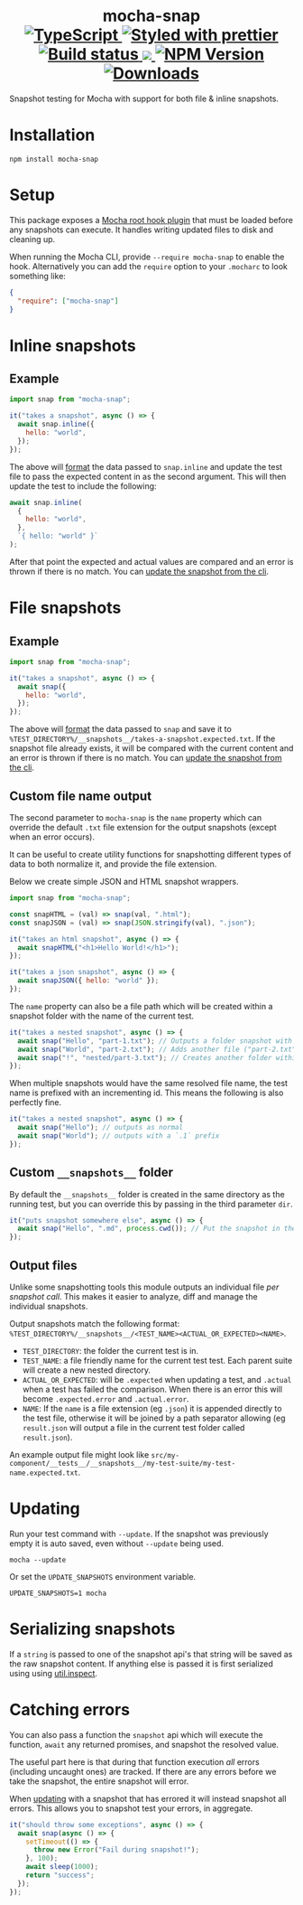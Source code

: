 <h1 align="center">
  <!-- Logo -->
  <br/>
  mocha-snap
  <br/>

  <!-- Language -->
  <a href="http://typescriptlang.org">
    <img src="https://img.shields.io/badge/%3C%2F%3E-typescript-blue.svg" alt="TypeScript"/>
  </a>
  <!-- Format -->
  <a href="https://github.com/prettier/prettier">
    <img src="https://img.shields.io/badge/styled_with-prettier-ff69b4.svg" alt="Styled with prettier"/>
  </a>
  <!-- CI -->
  <a href="https://github.com/dylanpiercey/mocha-snap/actions/workflows/ci.yml">
    <img src="https://github.com/dylanpiercey/mocha-snap/actions/workflows/ci.yml/badge.svg" alt="Build status"/>
  </a>
  <!-- Coverage -->
  <a href="https://codecov.io/gh/dylanpiercey/mocha-snap">
    <img src="https://codecov.io/gh/dylanpiercey/mocha-snap/branch/main/graph/badge.svg?token=5bffc299-715e-4e06-9653-266b79b9f7f1"/>
  </a>
  <!-- NPM Version -->
  <a href="https://npmjs.org/package/mocha-snap">
    <img src="https://img.shields.io/npm/v/mocha-snap.svg" alt="NPM Version"/>
  </a>
  <!-- Downloads -->
  <a href="https://npmjs.org/package/mocha-snap">
    <img src="https://img.shields.io/npm/dm/mocha-snap.svg" alt="Downloads"/>
  </a>
</h1>

Snapshot testing for Mocha with support for both file & inline snapshots.

# Installation

```console
npm install mocha-snap
```

# Setup

This package exposes a [Mocha root hook plugin](https://mochajs.org/#root-hook-plugins-can-export-a-function) that must be loaded before any snapshots can execute. It handles writing updated files to disk and cleaning up.

When running the Mocha CLI, provide `--require mocha-snap` to enable the hook.
Alternatively you can add the `require` option to your `.mocharc` to look something like:

```json
{
  "require": ["mocha-snap"]
}
```

# Inline snapshots

## Example

```javascript
import snap from "mocha-snap";

it("takes a snapshot", async () => {
  await snap.inline({
    hello: "world",
  });
});
```

The above will [format](#Serializing%20snapshots) the data passed to `snap.inline` and update the test file to pass the expected content in as the second argument.
This will then update the test to include the following:

```js
await snap.inline(
  {
    hello: "world",
  },
  `{ hello: "world" }`
);
```

After that point the expected and actual values are compared and an error is thrown if there is no match. You can [update the snapshot from the cli](#updating).

# File snapshots

## Example

```javascript
import snap from "mocha-snap";

it("takes a snapshot", async () => {
  await snap({
    hello: "world",
  });
});
```

The above will [format](#Serializing%20snapshots) the data passed to `snap` and save it to `%TEST_DIRECTORY%/__snapshots__/takes-a-snapshot.expected.txt`.
If the snapshot file already exists, it will be compared with the current content and an error is thrown if there is no match. You can [update the snapshot from the cli](#updating).

## Custom file name output

The second parameter to `mocha-snap` is the `name` property which can override the default `.txt` file extension for the output snapshots (except when an error occurs).

It can be useful to create utility functions for snapshotting different types of data to both normalize it, and provide the file extension.

Below we create simple JSON and HTML snapshot wrappers.

```javascript
import snap from "mocha-snap";

const snapHTML = (val) => snap(val, ".html");
const snapJSON = (val) => snap(JSON.stringify(val), ".json");

it("takes an html snapshot", async () => {
  await snapHTML("<h1>Hello World!</h1>");
});

it("takes a json snapshot", async () => {
  await snapJSON({ hello: "world" });
});
```

The `name` property can also be a file path which will be created within a snapshot folder with the name of the current test.

```javascript
it("takes a nested snapshot", async () => {
  await snap("Hello", "part-1.txt"); // Outputs a folder snapshot with a "part-1.txt" file.
  await snap("World", "part-2.txt"); // Adds another file ("part-2.txt") to the the above snapshot folder.
  await snap("!", "nested/part-3.txt"); // Creates another folder within the output ("nested") with the file "part-3.txt".
});
```

When multiple snapshots would have the same resolved file name, the test name is prefixed with an incrementing id.
This means the following is also perfectly fine.

```javascript
it("takes a nested snapshot", async () => {
  await snap("Hello"); // outputs as normal
  await snap("World"); // outputs with a `.1` prefix
});
```

## Custom `__snapshots__` folder

By default the `__snapshots__` folder is created in the same directory as the running test, but you can override this by passing in the third parameter `dir`.

```javascript
it("puts snapshot somewhere else", async () => {
  await snap("Hello", ".md", process.cwd()); // Put the snapshot in the project root, instead of beside this test.
});
```

## Output files

Unlike some snapshotting tools this module outputs an individual file _per snapshot call_.
This makes it easier to analyze, diff and manage the individual snapshots.

Output snapshots match the following format: `%TEST_DIRECTORY%/__snapshots__/<TEST_NAME><ACTUAL_OR_EXPECTED><NAME>`.

- `TEST_DIRECTORY`: the folder the current test is in.
- `TEST_NAME`: a file friendly name for the current test test. Each parent suite will create a new nested directory.
- `ACTUAL_OR_EXPECTED`: will be `.expected` when updating a test, and `.actual` when a test has failed the comparison. When there is an error this will become `.expected.error` and `.actual.error`.
- `NAME`: If the `name` is a file extension (eg `.json`) it is appended directly to the test file, otherwise it will be joined by a path separator allowing (eg `result.json` will output a file in the current test folder called `result.json`).

An example output file might look like `src/my-component/__tests__/__snapshots__/my-test-suite/my-test-name.expected.txt`.

# Updating

Run your test command with `--update`.
If the snapshot was previously empty it is auto saved, even without `--update` being used.

```terminal
mocha --update
```

Or set the `UPDATE_SNAPSHOTS` environment variable.

```terminal
UPDATE_SNAPSHOTS=1 mocha
```

# Serializing snapshots

If a `string` is passed to one of the snapshot api's that string will be saved as the raw snapshot content.
If anything else is passed it is first serialized using using [util.inspect](https://nodejs.org/dist/latest-v16.x/docs/api/util.html#util_util_inspect_object_options).

# Catching errors

You can also pass a function the `snapshot` api which will execute the function, `await` any returned promises, and snapshot the resolved value.

The useful part here is that during that function execution _all_ errors (including uncaught ones) are tracked.
If there are any errors before we take the snapshot, the entire snapshot will error.

When [updating](#updating) with a snapshot that has errored it will instead snapshot all errors.
This allows you to snapshot test your errors, in aggregate.

```js
it("should throw some exceptions", async () => {
  await snap(async () => {
    setTimeout(() => {
      throw new Error("Fail during snapshot!");
    }, 100);
    await sleep(1000);
    return "success";
  });
});
```
